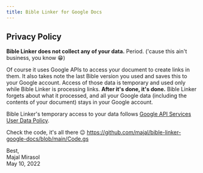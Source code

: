 ```yaml
---
title: Bible Linker for Google Docs
---
```


## Privacy Policy

**Bible Linker does not collect any of your data.** Period. ('cause this ain't business, you know 😁)

Of course it uses Google APIs to access your document to create links in them. It also takes note the last Bible version you used and saves this to your Google account. Access of those data is temporary and used only while Bible Linker is processing links. **After it's done, it's done.** Bible Linker forgets about what it processed, and all your Google data (including the contents of your document) stays in your Google account.

Bible Linker's temporary access to your data follows [Google API Services User Data Policy](https://developers.google.com/terms/api-services-user-data-policy).

Check the code, it's all there 😉 https://github.com/majal/bible-linker-google-docs/blob/main/Code.gs

Best,\
Majal Mirasol\
May 10, 2022
